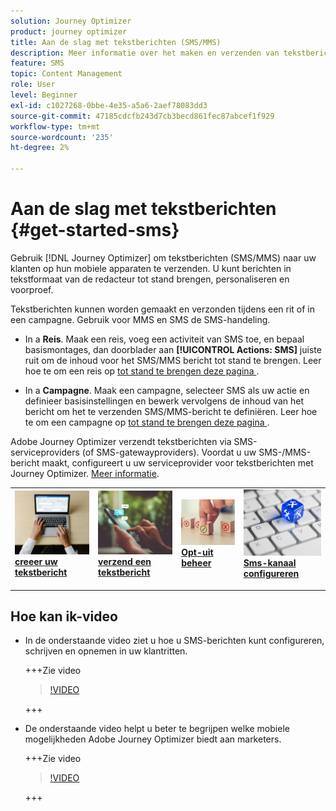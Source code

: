 ```yaml
---
solution: Journey Optimizer
product: journey optimizer
title: Aan de slag met tekstberichten (SMS/MMS)
description: Meer informatie over het maken en verzenden van tekstberichten in Journey Optimizer
feature: SMS
topic: Content Management
role: User
level: Beginner
exl-id: c1027268-0bbe-4e35-a5a6-2aef78083dd3
source-git-commit: 47185cdcfb243d7cb3becd861fec87abcef1f929
workflow-type: tm+mt
source-wordcount: '235'
ht-degree: 2%

---
```


# Aan de slag met tekstberichten {#get-started-sms}

Gebruik [!DNL Journey Optimizer] om tekstberichten (SMS/MMS) naar uw klanten op hun mobiele apparaten te verzenden. U kunt berichten in tekstformaat van de redacteur tot stand brengen, personaliseren en voorproef.

Tekstberichten kunnen worden gemaakt en verzonden tijdens een rit of in een campagne. Gebruik voor MMS en SMS de SMS-handeling.

* In a **Reis**. Maak een reis, voeg een activiteit van SMS toe, en bepaal basismontages, dan doorblader aan **[!UICONTROL Actions: SMS]** juiste ruit om de inhoud voor het SMS/MMS bericht tot stand te brengen. Leer hoe te om een reis op [ tot stand te brengen deze pagina ](../building-journeys/journey-gs.md).

* In a **Campagne**. Maak een campagne, selecteer SMS als uw actie en definieer basisinstellingen en bewerk vervolgens de inhoud van het bericht om het te verzenden SMS/MMS-bericht te definiëren. Leer hoe te om een campagne op [ tot stand te brengen deze pagina ](../campaigns/create-campaign.md#configure).

Adobe Journey Optimizer verzendt tekstberichten via SMS-serviceproviders (of SMS-gatewayproviders). Voordat u uw SMS-/MMS-bericht maakt, configureert u uw serviceprovider voor tekstberichten met Journey Optimizer. [Meer informatie](sms-configuration.md).

<table style="table-layout:fixed"><tr style="border: 0;">
<td>
<a href="create-sms.md">
<img alt="Lood" src="../assets/do-not-localize/sms-create.jpeg">
</a>
<div><a href="create-sms.md"><strong> creeer uw tekstbericht </strong>
</div>
<p>
</td>
<td>
<a href="send-sms.md">
<img alt="Onfrequent" src="../assets/do-not-localize/sms-sending.jpg">
</a>
<div>
<a href="send-sms.md"><strong> verzend een tekstbericht </strong></a>
</div>
<p></td>
<td>
<a href="sms-opt-out.md">
<img alt="Validatie" src="../assets/do-not-localize/sms-opt-out.jpg">
</a>
<div>
<a href="sms-opt-out.md"><strong> Opt-uit beheer </strong></a>
</div>
<p>
</td>
<td>
<a href="sms-configuration.md">
<img alt="Validatie" src="../assets/do-not-localize/sms-config.jpg">
</a>
<div>
<a href="sms-configuration.md"><strong>Sms-kanaal configureren</strong></a>
</div>
<p>
</td>
</tr></table>

## Hoe kan ik-video

* In de onderstaande video ziet u hoe u SMS-berichten kunt configureren, schrijven en opnemen in uw klantritten.

  +++Zie video

  >[!VIDEO](https://video.tv.adobe.com/v/3420509?learn=on)

  +++

* De onderstaande video helpt u beter te begrijpen welke mobiele mogelijkheden Adobe Journey Optimizer biedt aan marketers.


  +++Zie video

  >[!VIDEO](https://video.tv.adobe.com/v/3426021?quality=12&learn=on)

  +++
